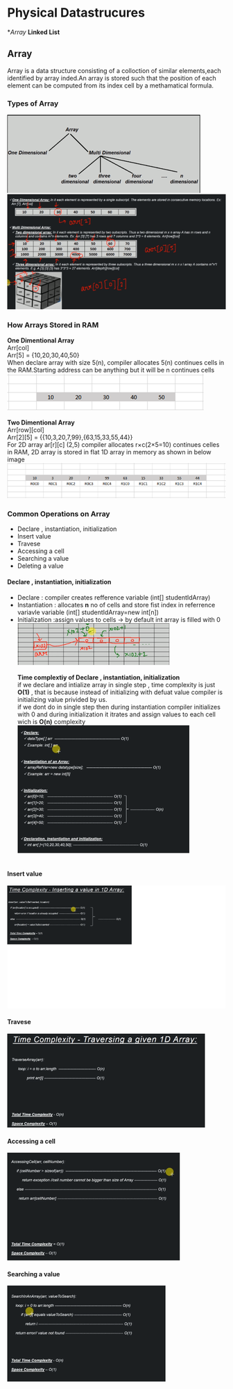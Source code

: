 # Physical Datastrucures
  **Array*
  **Linked List**
## Array
  Array is a data structure consisting of a colloction of similar elements,each identified by array inded.An array is stored such that the position of each element can be computed from its index cell by a methamatical formula.

### Types of Array
![DS](/images/9_1_array_types.PNG) <br>
![DS](/images/9_2_array_types.PNG) <br>

### How Arrays Stored in RAM
**One Dimentional Array** <br>
  Arr[col]<br>
  Arr[5] = {10,20,30,40,50}<br>
  When declare array with size 5(n), compiler allocates 5(n) continues cells in the RAM.Starting address can be anything but it will be n continues cells<br>
![DS](/images/9_3_one_dimentional_array_in_RAM.PNG) <br><br>
**Two Dimentional Array** <br>
 Arr[row][col]<br>
 Arr[2][5] = {{10,3,20,7,99},{63,15,33,55,44}}<br>
 For 2D array ar[r][c] (2,5) compiler allocates r×c(2×5=10) continues celles in RAM, 2D array is stored in flat 1D array in memory as shown in below image<br>
![DS](/images/9_4_two_dimentional_array_in_RAM.PNG) <br>

### Common Operations on Array
 * Declare , instantiation, initialization
 * Insert value
 * Travese
 * Accessing a cell
 * Searching a value
 * Deleting a value
 
#### Declare , instantiation, initialization 
* Declare : compiler creates refference variable (int[] studentIdArray)
* Instantiation : allocates **n** no of cells and store fist index in referrence variavle variable (int[] studentIdArray=new int[n])
* Initialization :assign values to cells -> by default int array is filled with 0 <br>
![DS](/images/9_5_declare_and_initialize_array.PNG) <br> <br>
**Time complextiy of Declare , instantiation, initialization** <br>
 if we declare and intialize array in single step , time complexity is just **O(1)** , that is because instead of initializing with defuat value compiler is initializing value privided by us.<br>
 if we dont do in single step then during instantiation compiler initializes with 0 and during initialization it itrates and assign values to each cell wich is **O(n)** complexity<br>
![DS](/images/9_6_time_complexity_declare_and_initialize_array.PNG) <br><br>
#### Insert value
![DS](/images/9_7_time_complexity_insertvalue_array.PNG) <br>
#### Travese
![DS](/images/9_8_time_complexity_traverse_array.PNG) <br>
#### Accessing a cell
![DS](/images/9_9_time_complexity_accessing_cell_array.PNG) <br>
#### Searching a value 
![DS](/images/9_10_time_complexity_search_array.PNG) <br>
